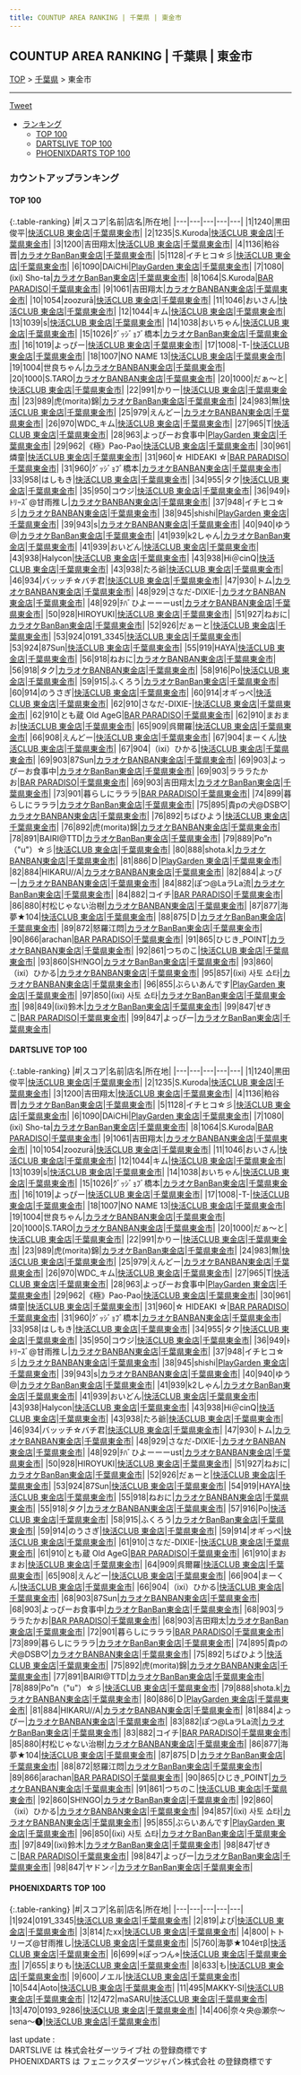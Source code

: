 ```yaml
---
title: COUNTUP AREA RANKING | 千葉県 | 東金市
---
```

## COUNTUP AREA RANKING | 千葉県 | 東金市

[TOP](/darts/rank/) > [千葉県](/darts/rank/千葉県/) > 東金市

___

<a href="https://twitter.com/share?ref_src=twsrc%5Etfw" data-text="COUNTUP AREA RANKING | 千葉県東金市" class="twitter-share-button" data-hashtags="DARTSLIVE,PHOENIXDARTS,darts,ダーツ" data-show-count="false">Tweet</a>

* [ランキング](#カウントアップランキング)
    * [TOP 100](#top-100)
    * [DARTSLIVE TOP 100](#dartslive-top-100)
    * [PHOENIXDARTS TOP 100](#phoenixdarts-top-100)

### カウントアップランキング

#### TOP 100



{:.table-ranking}
|#|スコア|名前|店名|所在地|
|---|---|---|---|---|
|1|1240|<span class="rank-name-dl">黒田 俊平</span>|<a href="https://search.dartslive.com/jp/shop/4d7c49cbfbcb41c65f9f3321c1147265">快活CLUB 東金店</a>|<a href="/darts/rank/千葉県/東金市">千葉県東金市</a>|
|2|1235|<span class="rank-name-dl">S.Kuroda</span>|<a href="https://search.dartslive.com/jp/shop/4d7c49cbfbcb41c65f9f3321c1147265">快活CLUB 東金店</a>|<a href="/darts/rank/千葉県/東金市">千葉県東金市</a>|
|3|1200|<span class="rank-name-dl">吉田翔太</span>|<a href="https://search.dartslive.com/jp/shop/4d7c49cbfbcb41c65f9f3321c1147265">快活CLUB 東金店</a>|<a href="/darts/rank/千葉県/東金市">千葉県東金市</a>|
|4|1136|<span class="rank-name-dl">粕谷　晋</span>|<a href="https://search.dartslive.com/jp/shop/6c688163fdbaffdf0d9b047a20a7ba1e">カラオケBanBan東金店</a>|<a href="/darts/rank/千葉県/東金市">千葉県東金市</a>|
|5|1128|<span class="rank-name-dl">イチヒコ☆彡</span>|<a href="https://search.dartslive.com/jp/shop/4d7c49cbfbcb41c65f9f3321c1147265">快活CLUB 東金店</a>|<a href="/darts/rank/千葉県/東金市">千葉県東金市</a>|
|6|1090|<span class="rank-name-dl">DAiCHi</span>|<a href="https://search.dartslive.com/jp/shop/aa5e762b135dab59790ab824ce8730e5">PlayGarden 東金店</a>|<a href="/darts/rank/千葉県/東金市">千葉県東金市</a>|
|7|1080|<span class="rank-name-dl">(ixi) Sho-ta</span>|<a href="https://search.dartslive.com/jp/shop/6c688163fdbaffdf0d9b047a20a7ba1e">カラオケBanBan東金店</a>|<a href="/darts/rank/千葉県/東金市">千葉県東金市</a>|
|8|1064|<span class="rank-name-dl">S.Kuroda</span>|<a href="https://search.dartslive.com/jp/shop/f03f84e544e5cab50d9b047a20a7ba1e">BAR PARADISO</a>|<a href="/darts/rank/千葉県/東金市">千葉県東金市</a>|
|9|1061|<span class="rank-name-dl">吉田翔太</span>|<a href="https://search.dartslive.com/jp/shop/6c688163fdbaffdf0d9b047a20a7ba1e">カラオケBANBAN東金店</a>|<a href="/darts/rank/千葉県/東金市">千葉県東金市</a>|
|10|1054|<span class="rank-name-dl">zoozurā</span>|<a href="https://search.dartslive.com/jp/shop/4d7c49cbfbcb41c65f9f3321c1147265">快活CLUB 東金店</a>|<a href="/darts/rank/千葉県/東金市">千葉県東金市</a>|
|11|1046|<span class="rank-name-dl">おいさん</span>|<a href="https://search.dartslive.com/jp/shop/4d7c49cbfbcb41c65f9f3321c1147265">快活CLUB 東金店</a>|<a href="/darts/rank/千葉県/東金市">千葉県東金市</a>|
|12|1044|<span class="rank-name-dl">キム</span>|<a href="https://search.dartslive.com/jp/shop/4d7c49cbfbcb41c65f9f3321c1147265">快活CLUB 東金店</a>|<a href="/darts/rank/千葉県/東金市">千葉県東金市</a>|
|13|1039|<span class="rank-name-dl">s</span>|<a href="https://search.dartslive.com/jp/shop/4d7c49cbfbcb41c65f9f3321c1147265">快活CLUB 東金店</a>|<a href="/darts/rank/千葉県/東金市">千葉県東金市</a>|
|14|1038|<span class="rank-name-dl">おいちゃん</span>|<a href="https://search.dartslive.com/jp/shop/4d7c49cbfbcb41c65f9f3321c1147265">快活CLUB 東金店</a>|<a href="/darts/rank/千葉県/東金市">千葉県東金市</a>|
|15|1026|<span class="rank-name-dl">ｸﾞｯｼﾞｮﾌﾞ橋本</span>|<a href="https://search.dartslive.com/jp/shop/6c688163fdbaffdf0d9b047a20a7ba1e">カラオケBanBan東金店</a>|<a href="/darts/rank/千葉県/東金市">千葉県東金市</a>|
|16|1019|<span class="rank-name-dl">よっぴー</span>|<a href="https://search.dartslive.com/jp/shop/4d7c49cbfbcb41c65f9f3321c1147265">快活CLUB 東金店</a>|<a href="/darts/rank/千葉県/東金市">千葉県東金市</a>|
|17|1008|<span class="rank-name-dl">-T-</span>|<a href="https://search.dartslive.com/jp/shop/4d7c49cbfbcb41c65f9f3321c1147265">快活CLUB 東金店</a>|<a href="/darts/rank/千葉県/東金市">千葉県東金市</a>|
|18|1007|<span class="rank-name-dl">NO NAME 13</span>|<a href="https://search.dartslive.com/jp/shop/4d7c49cbfbcb41c65f9f3321c1147265">快活CLUB 東金店</a>|<a href="/darts/rank/千葉県/東金市">千葉県東金市</a>|
|19|1004|<span class="rank-name-dl">世良ちゃん</span>|<a href="https://search.dartslive.com/jp/shop/6c688163fdbaffdf0d9b047a20a7ba1e">カラオケBANBAN東金店</a>|<a href="/darts/rank/千葉県/東金市">千葉県東金市</a>|
|20|1000|<span class="rank-name-dl">S.TARO</span>|<a href="https://search.dartslive.com/jp/shop/6c688163fdbaffdf0d9b047a20a7ba1e">カラオケBANBAN東金店</a>|<a href="/darts/rank/千葉県/東金市">千葉県東金市</a>|
|20|1000|<span class="rank-name-dl">だぁ〜と</span>|<a href="https://search.dartslive.com/jp/shop/4d7c49cbfbcb41c65f9f3321c1147265">快活CLUB 東金店</a>|<a href="/darts/rank/千葉県/東金市">千葉県東金市</a>|
|22|991|<span class="rank-name-dl">かりー</span>|<a href="https://search.dartslive.com/jp/shop/4d7c49cbfbcb41c65f9f3321c1147265">快活CLUB 東金店</a>|<a href="/darts/rank/千葉県/東金市">千葉県東金市</a>|
|23|989|<span class="rank-name-dl">虎(morita)錦</span>|<a href="https://search.dartslive.com/jp/shop/6c688163fdbaffdf0d9b047a20a7ba1e">カラオケBanBan東金店</a>|<a href="/darts/rank/千葉県/東金市">千葉県東金市</a>|
|24|983|<span class="rank-name-dl">無</span>|<a href="https://search.dartslive.com/jp/shop/4d7c49cbfbcb41c65f9f3321c1147265">快活CLUB 東金店</a>|<a href="/darts/rank/千葉県/東金市">千葉県東金市</a>|
|25|979|<span class="rank-name-dl">えんどー</span>|<a href="https://search.dartslive.com/jp/shop/6c688163fdbaffdf0d9b047a20a7ba1e">カラオケBANBAN東金店</a>|<a href="/darts/rank/千葉県/東金市">千葉県東金市</a>|
|26|970|<span class="rank-name-dl">WDC_キム</span>|<a href="https://search.dartslive.com/jp/shop/4d7c49cbfbcb41c65f9f3321c1147265">快活CLUB 東金店</a>|<a href="/darts/rank/千葉県/東金市">千葉県東金市</a>|
|27|965|<span class="rank-name-dl">T</span>|<a href="https://search.dartslive.com/jp/shop/4d7c49cbfbcb41c65f9f3321c1147265">快活CLUB 東金店</a>|<a href="/darts/rank/千葉県/東金市">千葉県東金市</a>|
|28|963|<span class="rank-name-dl">よっぴーお食事中</span>|<a href="https://search.dartslive.com/jp/shop/aa5e762b135dab59790ab824ce8730e5">PlayGarden 東金店</a>|<a href="/darts/rank/千葉県/東金市">千葉県東金市</a>|
|29|962|<span class="rank-name-dl">《極》Pao-Pao</span>|<a href="https://search.dartslive.com/jp/shop/4d7c49cbfbcb41c65f9f3321c1147265">快活CLUB 東金店</a>|<a href="/darts/rank/千葉県/東金市">千葉県東金市</a>|
|30|961|<span class="rank-name-dl">燐童</span>|<a href="https://search.dartslive.com/jp/shop/4d7c49cbfbcb41c65f9f3321c1147265">快活CLUB 東金店</a>|<a href="/darts/rank/千葉県/東金市">千葉県東金市</a>|
|31|960|<span class="rank-name-dl">☆ HIDEAKI ☆</span>|<a href="https://search.dartslive.com/jp/shop/f03f84e544e5cab50d9b047a20a7ba1e">BAR PARADISO</a>|<a href="/darts/rank/千葉県/東金市">千葉県東金市</a>|
|31|960|<span class="rank-name-dl">ｸﾞｯｼﾞｮﾌﾞ橋本</span>|<a href="https://search.dartslive.com/jp/shop/6c688163fdbaffdf0d9b047a20a7ba1e">カラオケBANBAN東金店</a>|<a href="/darts/rank/千葉県/東金市">千葉県東金市</a>|
|33|958|<span class="rank-name-dl">はしもき</span>|<a href="https://search.dartslive.com/jp/shop/4d7c49cbfbcb41c65f9f3321c1147265">快活CLUB 東金店</a>|<a href="/darts/rank/千葉県/東金市">千葉県東金市</a>|
|34|955|<span class="rank-name-dl">タク</span>|<a href="https://search.dartslive.com/jp/shop/4d7c49cbfbcb41c65f9f3321c1147265">快活CLUB 東金店</a>|<a href="/darts/rank/千葉県/東金市">千葉県東金市</a>|
|35|950|<span class="rank-name-dl">コウジ</span>|<a href="https://search.dartslive.com/jp/shop/4d7c49cbfbcb41c65f9f3321c1147265">快活CLUB 東金店</a>|<a href="/darts/rank/千葉県/東金市">千葉県東金市</a>|
|36|949|<span class="rank-name-dl">ﾄﾄﾘｰｽﾞ@甘雨推し</span>|<a href="https://search.dartslive.com/jp/shop/6c688163fdbaffdf0d9b047a20a7ba1e">カラオケBANBAN東金店</a>|<a href="/darts/rank/千葉県/東金市">千葉県東金市</a>|
|37|948|<span class="rank-name-dl">イチヒコ☆彡</span>|<a href="https://search.dartslive.com/jp/shop/6c688163fdbaffdf0d9b047a20a7ba1e">カラオケBANBAN東金店</a>|<a href="/darts/rank/千葉県/東金市">千葉県東金市</a>|
|38|945|<span class="rank-name-dl">shishi</span>|<a href="https://search.dartslive.com/jp/shop/aa5e762b135dab59790ab824ce8730e5">PlayGarden 東金店</a>|<a href="/darts/rank/千葉県/東金市">千葉県東金市</a>|
|39|943|<span class="rank-name-dl">s</span>|<a href="https://search.dartslive.com/jp/shop/6c688163fdbaffdf0d9b047a20a7ba1e">カラオケBANBAN東金店</a>|<a href="/darts/rank/千葉県/東金市">千葉県東金市</a>|
|40|940|<span class="rank-name-dl">ゆう@</span>|<a href="https://search.dartslive.com/jp/shop/6c688163fdbaffdf0d9b047a20a7ba1e">カラオケBanBan東金店</a>|<a href="/darts/rank/千葉県/東金市">千葉県東金市</a>|
|41|939|<span class="rank-name-dl">k2しゃん</span>|<a href="https://search.dartslive.com/jp/shop/6c688163fdbaffdf0d9b047a20a7ba1e">カラオケBanBan東金店</a>|<a href="/darts/rank/千葉県/東金市">千葉県東金市</a>|
|41|939|<span class="rank-name-dl">おいどん</span>|<a href="https://search.dartslive.com/jp/shop/4d7c49cbfbcb41c65f9f3321c1147265">快活CLUB 東金店</a>|<a href="/darts/rank/千葉県/東金市">千葉県東金市</a>|
|43|938|<span class="rank-name-dl">Halycon</span>|<a href="https://search.dartslive.com/jp/shop/4d7c49cbfbcb41c65f9f3321c1147265">快活CLUB 東金店</a>|<a href="/darts/rank/千葉県/東金市">千葉県東金市</a>|
|43|938|<span class="rank-name-dl">Hi＠cinQ</span>|<a href="https://search.dartslive.com/jp/shop/4d7c49cbfbcb41c65f9f3321c1147265">快活CLUB 東金店</a>|<a href="/darts/rank/千葉県/東金市">千葉県東金市</a>|
|43|938|<span class="rank-name-dl">たろ爺</span>|<a href="https://search.dartslive.com/jp/shop/4d7c49cbfbcb41c65f9f3321c1147265">快活CLUB 東金店</a>|<a href="/darts/rank/千葉県/東金市">千葉県東金市</a>|
|46|934|<span class="rank-name-dl">バッッチ☆バチ君</span>|<a href="https://search.dartslive.com/jp/shop/4d7c49cbfbcb41c65f9f3321c1147265">快活CLUB 東金店</a>|<a href="/darts/rank/千葉県/東金市">千葉県東金市</a>|
|47|930|<span class="rank-name-dl">トム</span>|<a href="https://search.dartslive.com/jp/shop/6c688163fdbaffdf0d9b047a20a7ba1e">カラオケBANBAN東金店</a>|<a href="/darts/rank/千葉県/東金市">千葉県東金市</a>|
|48|929|<span class="rank-name-dl">さなだ-DIXIE-</span>|<a href="https://search.dartslive.com/jp/shop/6c688163fdbaffdf0d9b047a20a7ba1e">カラオケBANBAN東金店</a>|<a href="/darts/rank/千葉県/東金市">千葉県東金市</a>|
|48|929|<span class="rank-name-dl">ﾁﾊﾞひよーーーust</span>|<a href="https://search.dartslive.com/jp/shop/6c688163fdbaffdf0d9b047a20a7ba1e">カラオケBANBAN東金店</a>|<a href="/darts/rank/千葉県/東金市">千葉県東金市</a>|
|50|928|<span class="rank-name-dl">HIROYUKI</span>|<a href="https://search.dartslive.com/jp/shop/4d7c49cbfbcb41c65f9f3321c1147265">快活CLUB 東金店</a>|<a href="/darts/rank/千葉県/東金市">千葉県東金市</a>|
|51|927|<span class="rank-name-dl">ねおに</span>|<a href="https://search.dartslive.com/jp/shop/6c688163fdbaffdf0d9b047a20a7ba1e">カラオケBanBan東金店</a>|<a href="/darts/rank/千葉県/東金市">千葉県東金市</a>|
|52|926|<span class="rank-name-dl">だぁーと</span>|<a href="https://search.dartslive.com/jp/shop/4d7c49cbfbcb41c65f9f3321c1147265">快活CLUB 東金店</a>|<a href="/darts/rank/千葉県/東金市">千葉県東金市</a>|
|53|924|<span class="rank-name-pd">0191_3345</span>|<a href="https://vs.phoenixdarts.com/jp/shop/shopDetailInfo/s_9923?s_seq=9923">快活CLUB 東金店</a>|<a href="/darts/rank/千葉県/東金市">千葉県東金市</a>|
|53|924|<span class="rank-name-dl">87Sun</span>|<a href="https://search.dartslive.com/jp/shop/4d7c49cbfbcb41c65f9f3321c1147265">快活CLUB 東金店</a>|<a href="/darts/rank/千葉県/東金市">千葉県東金市</a>|
|55|919|<span class="rank-name-dl">HAYA</span>|<a href="https://search.dartslive.com/jp/shop/4d7c49cbfbcb41c65f9f3321c1147265">快活CLUB 東金店</a>|<a href="/darts/rank/千葉県/東金市">千葉県東金市</a>|
|56|918|<span class="rank-name-dl">ねおに</span>|<a href="https://search.dartslive.com/jp/shop/6c688163fdbaffdf0d9b047a20a7ba1e">カラオケBANBAN東金店</a>|<a href="/darts/rank/千葉県/東金市">千葉県東金市</a>|
|56|918|<span class="rank-name-dl">タク</span>|<a href="https://search.dartslive.com/jp/shop/6c688163fdbaffdf0d9b047a20a7ba1e">カラオケBANBAN東金店</a>|<a href="/darts/rank/千葉県/東金市">千葉県東金市</a>|
|58|916|<span class="rank-name-dl">Po</span>|<a href="https://search.dartslive.com/jp/shop/4d7c49cbfbcb41c65f9f3321c1147265">快活CLUB 東金店</a>|<a href="/darts/rank/千葉県/東金市">千葉県東金市</a>|
|59|915|<span class="rank-name-dl">ふくろう</span>|<a href="https://search.dartslive.com/jp/shop/6c688163fdbaffdf0d9b047a20a7ba1e">カラオケBanBan東金店</a>|<a href="/darts/rank/千葉県/東金市">千葉県東金市</a>|
|60|914|<span class="rank-name-dl">のうさぎ</span>|<a href="https://search.dartslive.com/jp/shop/4d7c49cbfbcb41c65f9f3321c1147265">快活CLUB 東金店</a>|<a href="/darts/rank/千葉県/東金市">千葉県東金市</a>|
|60|914|<span class="rank-name-dl">オギっぺ</span>|<a href="https://search.dartslive.com/jp/shop/4d7c49cbfbcb41c65f9f3321c1147265">快活CLUB 東金店</a>|<a href="/darts/rank/千葉県/東金市">千葉県東金市</a>|
|62|910|<span class="rank-name-dl">さなだ-DIXIE-</span>|<a href="https://search.dartslive.com/jp/shop/4d7c49cbfbcb41c65f9f3321c1147265">快活CLUB 東金店</a>|<a href="/darts/rank/千葉県/東金市">千葉県東金市</a>|
|62|910|<span class="rank-name-dl">とも蔵 Old AgeG</span>|<a href="https://search.dartslive.com/jp/shop/f03f84e544e5cab50d9b047a20a7ba1e">BAR PARADISO</a>|<a href="/darts/rank/千葉県/東金市">千葉県東金市</a>|
|62|910|<span class="rank-name-dl">まおまお</span>|<a href="https://search.dartslive.com/jp/shop/4d7c49cbfbcb41c65f9f3321c1147265">快活CLUB 東金店</a>|<a href="/darts/rank/千葉県/東金市">千葉県東金市</a>|
|65|909|<span class="rank-name-dl">呉爾羅</span>|<a href="https://search.dartslive.com/jp/shop/4d7c49cbfbcb41c65f9f3321c1147265">快活CLUB 東金店</a>|<a href="/darts/rank/千葉県/東金市">千葉県東金市</a>|
|66|908|<span class="rank-name-dl">えんどー</span>|<a href="https://search.dartslive.com/jp/shop/4d7c49cbfbcb41c65f9f3321c1147265">快活CLUB 東金店</a>|<a href="/darts/rank/千葉県/東金市">千葉県東金市</a>|
|67|904|<span class="rank-name-dl">まーくん</span>|<a href="https://search.dartslive.com/jp/shop/4d7c49cbfbcb41c65f9f3321c1147265">快活CLUB 東金店</a>|<a href="/darts/rank/千葉県/東金市">千葉県東金市</a>|
|67|904|<span class="rank-name-dl">（ixi）ひかる</span>|<a href="https://search.dartslive.com/jp/shop/4d7c49cbfbcb41c65f9f3321c1147265">快活CLUB 東金店</a>|<a href="/darts/rank/千葉県/東金市">千葉県東金市</a>|
|69|903|<span class="rank-name-dl">87Sun</span>|<a href="https://search.dartslive.com/jp/shop/6c688163fdbaffdf0d9b047a20a7ba1e">カラオケBANBAN東金店</a>|<a href="/darts/rank/千葉県/東金市">千葉県東金市</a>|
|69|903|<span class="rank-name-dl">よっぴーお食事中</span>|<a href="https://search.dartslive.com/jp/shop/6c688163fdbaffdf0d9b047a20a7ba1e">カラオケBanBan東金店</a>|<a href="/darts/rank/千葉県/東金市">千葉県東金市</a>|
|69|903|<span class="rank-name-dl">ラララたかお</span>|<a href="https://search.dartslive.com/jp/shop/f03f84e544e5cab50d9b047a20a7ba1e">BAR PARADISO</a>|<a href="/darts/rank/千葉県/東金市">千葉県東金市</a>|
|69|903|<span class="rank-name-dl">吉田翔太</span>|<a href="https://search.dartslive.com/jp/shop/6c688163fdbaffdf0d9b047a20a7ba1e">カラオケBanBan東金店</a>|<a href="/darts/rank/千葉県/東金市">千葉県東金市</a>|
|73|901|<span class="rank-name-dl">暮らしにラララ</span>|<a href="https://search.dartslive.com/jp/shop/f03f84e544e5cab50d9b047a20a7ba1e">BAR PARADISO</a>|<a href="/darts/rank/千葉県/東金市">千葉県東金市</a>|
|74|899|<span class="rank-name-dl">暮らしにラララ</span>|<a href="https://search.dartslive.com/jp/shop/6c688163fdbaffdf0d9b047a20a7ba1e">カラオケBanBan東金店</a>|<a href="/darts/rank/千葉県/東金市">千葉県東金市</a>|
|75|895|<span class="rank-name-dl">貴pの犬@DSB♡</span>|<a href="https://search.dartslive.com/jp/shop/6c688163fdbaffdf0d9b047a20a7ba1e">カラオケBANBAN東金店</a>|<a href="/darts/rank/千葉県/東金市">千葉県東金市</a>|
|76|892|<span class="rank-name-dl">ちばひよう</span>|<a href="https://search.dartslive.com/jp/shop/4d7c49cbfbcb41c65f9f3321c1147265">快活CLUB 東金店</a>|<a href="/darts/rank/千葉県/東金市">千葉県東金市</a>|
|76|892|<span class="rank-name-dl">虎(morita)錦</span>|<a href="https://search.dartslive.com/jp/shop/6c688163fdbaffdf0d9b047a20a7ba1e">カラオケBANBAN東金店</a>|<a href="/darts/rank/千葉県/東金市">千葉県東金市</a>|
|78|891|<span class="rank-name-dl">BAIRI@TTD</span>|<a href="https://search.dartslive.com/jp/shop/6c688163fdbaffdf0d9b047a20a7ba1e">カラオケBanBan東金店</a>|<a href="/darts/rank/千葉県/東金市">千葉県東金市</a>|
|79|889|<span class="rank-name-dl">Po”n（&quot;u&quot;）☆彡</span>|<a href="https://search.dartslive.com/jp/shop/4d7c49cbfbcb41c65f9f3321c1147265">快活CLUB 東金店</a>|<a href="/darts/rank/千葉県/東金市">千葉県東金市</a>|
|80|888|<span class="rank-name-dl">shota.k</span>|<a href="https://search.dartslive.com/jp/shop/6c688163fdbaffdf0d9b047a20a7ba1e">カラオケBANBAN東金店</a>|<a href="/darts/rank/千葉県/東金市">千葉県東金市</a>|
|81|886|<span class="rank-name-dl">Ｄ</span>|<a href="https://search.dartslive.com/jp/shop/aa5e762b135dab59790ab824ce8730e5">PlayGarden 東金店</a>|<a href="/darts/rank/千葉県/東金市">千葉県東金市</a>|
|82|884|<span class="rank-name-dl">HIKARU//A</span>|<a href="https://search.dartslive.com/jp/shop/6c688163fdbaffdf0d9b047a20a7ba1e">カラオケBANBAN東金店</a>|<a href="/darts/rank/千葉県/東金市">千葉県東金市</a>|
|82|884|<span class="rank-name-dl">よっぴー</span>|<a href="https://search.dartslive.com/jp/shop/6c688163fdbaffdf0d9b047a20a7ba1e">カラオケBANBAN東金店</a>|<a href="/darts/rank/千葉県/東金市">千葉県東金市</a>|
|84|882|<span class="rank-name-dl">ぽつ@LaラLa流</span>|<a href="https://search.dartslive.com/jp/shop/6c688163fdbaffdf0d9b047a20a7ba1e">カラオケBanBan東金店</a>|<a href="/darts/rank/千葉県/東金市">千葉県東金市</a>|
|84|882|<span class="rank-name-dl">コイチ</span>|<a href="https://search.dartslive.com/jp/shop/f03f84e544e5cab50d9b047a20a7ba1e">BAR PARADISO</a>|<a href="/darts/rank/千葉県/東金市">千葉県東金市</a>|
|86|880|<span class="rank-name-dl">村松じゃない治樹</span>|<a href="https://search.dartslive.com/jp/shop/6c688163fdbaffdf0d9b047a20a7ba1e">カラオケBANBAN東金店</a>|<a href="/darts/rank/千葉県/東金市">千葉県東金市</a>|
|87|877|<span class="rank-name-dl">海夢★104</span>|<a href="https://search.dartslive.com/jp/shop/4d7c49cbfbcb41c65f9f3321c1147265">快活CLUB 東金店</a>|<a href="/darts/rank/千葉県/東金市">千葉県東金市</a>|
|88|875|<span class="rank-name-dl">Ｄ</span>|<a href="https://search.dartslive.com/jp/shop/6c688163fdbaffdf0d9b047a20a7ba1e">カラオケBanBan東金店</a>|<a href="/darts/rank/千葉県/東金市">千葉県東金市</a>|
|89|872|<span class="rank-name-dl">怒羅江悶</span>|<a href="https://search.dartslive.com/jp/shop/6c688163fdbaffdf0d9b047a20a7ba1e">カラオケBanBan東金店</a>|<a href="/darts/rank/千葉県/東金市">千葉県東金市</a>|
|90|866|<span class="rank-name-dl">arachan</span>|<a href="https://search.dartslive.com/jp/shop/f03f84e544e5cab50d9b047a20a7ba1e">BAR PARADISO</a>|<a href="/darts/rank/千葉県/東金市">千葉県東金市</a>|
|91|865|<span class="rank-name-dl">ひじき_POINT</span>|<a href="https://search.dartslive.com/jp/shop/6c688163fdbaffdf0d9b047a20a7ba1e">カラオケBANBAN東金店</a>|<a href="/darts/rank/千葉県/東金市">千葉県東金市</a>|
|92|861|<span class="rank-name-dl">つちのこ</span>|<a href="https://search.dartslive.com/jp/shop/4d7c49cbfbcb41c65f9f3321c1147265">快活CLUB 東金店</a>|<a href="/darts/rank/千葉県/東金市">千葉県東金市</a>|
|93|860|<span class="rank-name-dl">SH!NGO</span>|<a href="https://search.dartslive.com/jp/shop/6c688163fdbaffdf0d9b047a20a7ba1e">カラオケBanBan東金店</a>|<a href="/darts/rank/千葉県/東金市">千葉県東金市</a>|
|93|860|<span class="rank-name-dl">（ixi）ひかる</span>|<a href="https://search.dartslive.com/jp/shop/6c688163fdbaffdf0d9b047a20a7ba1e">カラオケBANBAN東金店</a>|<a href="/darts/rank/千葉県/東金市">千葉県東金市</a>|
|95|857|<span class="rank-name-dl">(ixi) 사토 쇼타</span>|<a href="https://search.dartslive.com/jp/shop/6c688163fdbaffdf0d9b047a20a7ba1e">カラオケBANBAN東金店</a>|<a href="/darts/rank/千葉県/東金市">千葉県東金市</a>|
|96|855|<span class="rank-name-dl">ぶらいあんです</span>|<a href="https://search.dartslive.com/jp/shop/aa5e762b135dab59790ab824ce8730e5">PlayGarden 東金店</a>|<a href="/darts/rank/千葉県/東金市">千葉県東金市</a>|
|97|850|<span class="rank-name-dl">(ixi) 사토 쇼타</span>|<a href="https://search.dartslive.com/jp/shop/6c688163fdbaffdf0d9b047a20a7ba1e">カラオケBanBan東金店</a>|<a href="/darts/rank/千葉県/東金市">千葉県東金市</a>|
|98|849|<span class="rank-name-dl">(ixi)鈴木</span>|<a href="https://search.dartslive.com/jp/shop/6c688163fdbaffdf0d9b047a20a7ba1e">カラオケBanBan東金店</a>|<a href="/darts/rank/千葉県/東金市">千葉県東金市</a>|
|99|847|<span class="rank-name-dl">ぜきこ</span>|<a href="https://search.dartslive.com/jp/shop/f03f84e544e5cab50d9b047a20a7ba1e">BAR PARADISO</a>|<a href="/darts/rank/千葉県/東金市">千葉県東金市</a>|
|99|847|<span class="rank-name-dl">よっぴー</span>|<a href="https://search.dartslive.com/jp/shop/6c688163fdbaffdf0d9b047a20a7ba1e">カラオケBanBan東金店</a>|<a href="/darts/rank/千葉県/東金市">千葉県東金市</a>|


#### DARTSLIVE TOP 100



{:.table-ranking}
|#|スコア|名前|店名|所在地|
|---|---|---|---|---|
|1|1240|<span class="rank-name-dl">黒田 俊平</span>|<a href="https://search.dartslive.com/jp/shop/4d7c49cbfbcb41c65f9f3321c1147265">快活CLUB 東金店</a>|<a href="/darts/rank/千葉県/東金市">千葉県東金市</a>|
|2|1235|<span class="rank-name-dl">S.Kuroda</span>|<a href="https://search.dartslive.com/jp/shop/4d7c49cbfbcb41c65f9f3321c1147265">快活CLUB 東金店</a>|<a href="/darts/rank/千葉県/東金市">千葉県東金市</a>|
|3|1200|<span class="rank-name-dl">吉田翔太</span>|<a href="https://search.dartslive.com/jp/shop/4d7c49cbfbcb41c65f9f3321c1147265">快活CLUB 東金店</a>|<a href="/darts/rank/千葉県/東金市">千葉県東金市</a>|
|4|1136|<span class="rank-name-dl">粕谷　晋</span>|<a href="https://search.dartslive.com/jp/shop/6c688163fdbaffdf0d9b047a20a7ba1e">カラオケBanBan東金店</a>|<a href="/darts/rank/千葉県/東金市">千葉県東金市</a>|
|5|1128|<span class="rank-name-dl">イチヒコ☆彡</span>|<a href="https://search.dartslive.com/jp/shop/4d7c49cbfbcb41c65f9f3321c1147265">快活CLUB 東金店</a>|<a href="/darts/rank/千葉県/東金市">千葉県東金市</a>|
|6|1090|<span class="rank-name-dl">DAiCHi</span>|<a href="https://search.dartslive.com/jp/shop/aa5e762b135dab59790ab824ce8730e5">PlayGarden 東金店</a>|<a href="/darts/rank/千葉県/東金市">千葉県東金市</a>|
|7|1080|<span class="rank-name-dl">(ixi) Sho-ta</span>|<a href="https://search.dartslive.com/jp/shop/6c688163fdbaffdf0d9b047a20a7ba1e">カラオケBanBan東金店</a>|<a href="/darts/rank/千葉県/東金市">千葉県東金市</a>|
|8|1064|<span class="rank-name-dl">S.Kuroda</span>|<a href="https://search.dartslive.com/jp/shop/f03f84e544e5cab50d9b047a20a7ba1e">BAR PARADISO</a>|<a href="/darts/rank/千葉県/東金市">千葉県東金市</a>|
|9|1061|<span class="rank-name-dl">吉田翔太</span>|<a href="https://search.dartslive.com/jp/shop/6c688163fdbaffdf0d9b047a20a7ba1e">カラオケBANBAN東金店</a>|<a href="/darts/rank/千葉県/東金市">千葉県東金市</a>|
|10|1054|<span class="rank-name-dl">zoozurā</span>|<a href="https://search.dartslive.com/jp/shop/4d7c49cbfbcb41c65f9f3321c1147265">快活CLUB 東金店</a>|<a href="/darts/rank/千葉県/東金市">千葉県東金市</a>|
|11|1046|<span class="rank-name-dl">おいさん</span>|<a href="https://search.dartslive.com/jp/shop/4d7c49cbfbcb41c65f9f3321c1147265">快活CLUB 東金店</a>|<a href="/darts/rank/千葉県/東金市">千葉県東金市</a>|
|12|1044|<span class="rank-name-dl">キム</span>|<a href="https://search.dartslive.com/jp/shop/4d7c49cbfbcb41c65f9f3321c1147265">快活CLUB 東金店</a>|<a href="/darts/rank/千葉県/東金市">千葉県東金市</a>|
|13|1039|<span class="rank-name-dl">s</span>|<a href="https://search.dartslive.com/jp/shop/4d7c49cbfbcb41c65f9f3321c1147265">快活CLUB 東金店</a>|<a href="/darts/rank/千葉県/東金市">千葉県東金市</a>|
|14|1038|<span class="rank-name-dl">おいちゃん</span>|<a href="https://search.dartslive.com/jp/shop/4d7c49cbfbcb41c65f9f3321c1147265">快活CLUB 東金店</a>|<a href="/darts/rank/千葉県/東金市">千葉県東金市</a>|
|15|1026|<span class="rank-name-dl">ｸﾞｯｼﾞｮﾌﾞ橋本</span>|<a href="https://search.dartslive.com/jp/shop/6c688163fdbaffdf0d9b047a20a7ba1e">カラオケBanBan東金店</a>|<a href="/darts/rank/千葉県/東金市">千葉県東金市</a>|
|16|1019|<span class="rank-name-dl">よっぴー</span>|<a href="https://search.dartslive.com/jp/shop/4d7c49cbfbcb41c65f9f3321c1147265">快活CLUB 東金店</a>|<a href="/darts/rank/千葉県/東金市">千葉県東金市</a>|
|17|1008|<span class="rank-name-dl">-T-</span>|<a href="https://search.dartslive.com/jp/shop/4d7c49cbfbcb41c65f9f3321c1147265">快活CLUB 東金店</a>|<a href="/darts/rank/千葉県/東金市">千葉県東金市</a>|
|18|1007|<span class="rank-name-dl">NO NAME 13</span>|<a href="https://search.dartslive.com/jp/shop/4d7c49cbfbcb41c65f9f3321c1147265">快活CLUB 東金店</a>|<a href="/darts/rank/千葉県/東金市">千葉県東金市</a>|
|19|1004|<span class="rank-name-dl">世良ちゃん</span>|<a href="https://search.dartslive.com/jp/shop/6c688163fdbaffdf0d9b047a20a7ba1e">カラオケBANBAN東金店</a>|<a href="/darts/rank/千葉県/東金市">千葉県東金市</a>|
|20|1000|<span class="rank-name-dl">S.TARO</span>|<a href="https://search.dartslive.com/jp/shop/6c688163fdbaffdf0d9b047a20a7ba1e">カラオケBANBAN東金店</a>|<a href="/darts/rank/千葉県/東金市">千葉県東金市</a>|
|20|1000|<span class="rank-name-dl">だぁ〜と</span>|<a href="https://search.dartslive.com/jp/shop/4d7c49cbfbcb41c65f9f3321c1147265">快活CLUB 東金店</a>|<a href="/darts/rank/千葉県/東金市">千葉県東金市</a>|
|22|991|<span class="rank-name-dl">かりー</span>|<a href="https://search.dartslive.com/jp/shop/4d7c49cbfbcb41c65f9f3321c1147265">快活CLUB 東金店</a>|<a href="/darts/rank/千葉県/東金市">千葉県東金市</a>|
|23|989|<span class="rank-name-dl">虎(morita)錦</span>|<a href="https://search.dartslive.com/jp/shop/6c688163fdbaffdf0d9b047a20a7ba1e">カラオケBanBan東金店</a>|<a href="/darts/rank/千葉県/東金市">千葉県東金市</a>|
|24|983|<span class="rank-name-dl">無</span>|<a href="https://search.dartslive.com/jp/shop/4d7c49cbfbcb41c65f9f3321c1147265">快活CLUB 東金店</a>|<a href="/darts/rank/千葉県/東金市">千葉県東金市</a>|
|25|979|<span class="rank-name-dl">えんどー</span>|<a href="https://search.dartslive.com/jp/shop/6c688163fdbaffdf0d9b047a20a7ba1e">カラオケBANBAN東金店</a>|<a href="/darts/rank/千葉県/東金市">千葉県東金市</a>|
|26|970|<span class="rank-name-dl">WDC_キム</span>|<a href="https://search.dartslive.com/jp/shop/4d7c49cbfbcb41c65f9f3321c1147265">快活CLUB 東金店</a>|<a href="/darts/rank/千葉県/東金市">千葉県東金市</a>|
|27|965|<span class="rank-name-dl">T</span>|<a href="https://search.dartslive.com/jp/shop/4d7c49cbfbcb41c65f9f3321c1147265">快活CLUB 東金店</a>|<a href="/darts/rank/千葉県/東金市">千葉県東金市</a>|
|28|963|<span class="rank-name-dl">よっぴーお食事中</span>|<a href="https://search.dartslive.com/jp/shop/aa5e762b135dab59790ab824ce8730e5">PlayGarden 東金店</a>|<a href="/darts/rank/千葉県/東金市">千葉県東金市</a>|
|29|962|<span class="rank-name-dl">《極》Pao-Pao</span>|<a href="https://search.dartslive.com/jp/shop/4d7c49cbfbcb41c65f9f3321c1147265">快活CLUB 東金店</a>|<a href="/darts/rank/千葉県/東金市">千葉県東金市</a>|
|30|961|<span class="rank-name-dl">燐童</span>|<a href="https://search.dartslive.com/jp/shop/4d7c49cbfbcb41c65f9f3321c1147265">快活CLUB 東金店</a>|<a href="/darts/rank/千葉県/東金市">千葉県東金市</a>|
|31|960|<span class="rank-name-dl">☆ HIDEAKI ☆</span>|<a href="https://search.dartslive.com/jp/shop/f03f84e544e5cab50d9b047a20a7ba1e">BAR PARADISO</a>|<a href="/darts/rank/千葉県/東金市">千葉県東金市</a>|
|31|960|<span class="rank-name-dl">ｸﾞｯｼﾞｮﾌﾞ橋本</span>|<a href="https://search.dartslive.com/jp/shop/6c688163fdbaffdf0d9b047a20a7ba1e">カラオケBANBAN東金店</a>|<a href="/darts/rank/千葉県/東金市">千葉県東金市</a>|
|33|958|<span class="rank-name-dl">はしもき</span>|<a href="https://search.dartslive.com/jp/shop/4d7c49cbfbcb41c65f9f3321c1147265">快活CLUB 東金店</a>|<a href="/darts/rank/千葉県/東金市">千葉県東金市</a>|
|34|955|<span class="rank-name-dl">タク</span>|<a href="https://search.dartslive.com/jp/shop/4d7c49cbfbcb41c65f9f3321c1147265">快活CLUB 東金店</a>|<a href="/darts/rank/千葉県/東金市">千葉県東金市</a>|
|35|950|<span class="rank-name-dl">コウジ</span>|<a href="https://search.dartslive.com/jp/shop/4d7c49cbfbcb41c65f9f3321c1147265">快活CLUB 東金店</a>|<a href="/darts/rank/千葉県/東金市">千葉県東金市</a>|
|36|949|<span class="rank-name-dl">ﾄﾄﾘｰｽﾞ@甘雨推し</span>|<a href="https://search.dartslive.com/jp/shop/6c688163fdbaffdf0d9b047a20a7ba1e">カラオケBANBAN東金店</a>|<a href="/darts/rank/千葉県/東金市">千葉県東金市</a>|
|37|948|<span class="rank-name-dl">イチヒコ☆彡</span>|<a href="https://search.dartslive.com/jp/shop/6c688163fdbaffdf0d9b047a20a7ba1e">カラオケBANBAN東金店</a>|<a href="/darts/rank/千葉県/東金市">千葉県東金市</a>|
|38|945|<span class="rank-name-dl">shishi</span>|<a href="https://search.dartslive.com/jp/shop/aa5e762b135dab59790ab824ce8730e5">PlayGarden 東金店</a>|<a href="/darts/rank/千葉県/東金市">千葉県東金市</a>|
|39|943|<span class="rank-name-dl">s</span>|<a href="https://search.dartslive.com/jp/shop/6c688163fdbaffdf0d9b047a20a7ba1e">カラオケBANBAN東金店</a>|<a href="/darts/rank/千葉県/東金市">千葉県東金市</a>|
|40|940|<span class="rank-name-dl">ゆう@</span>|<a href="https://search.dartslive.com/jp/shop/6c688163fdbaffdf0d9b047a20a7ba1e">カラオケBanBan東金店</a>|<a href="/darts/rank/千葉県/東金市">千葉県東金市</a>|
|41|939|<span class="rank-name-dl">k2しゃん</span>|<a href="https://search.dartslive.com/jp/shop/6c688163fdbaffdf0d9b047a20a7ba1e">カラオケBanBan東金店</a>|<a href="/darts/rank/千葉県/東金市">千葉県東金市</a>|
|41|939|<span class="rank-name-dl">おいどん</span>|<a href="https://search.dartslive.com/jp/shop/4d7c49cbfbcb41c65f9f3321c1147265">快活CLUB 東金店</a>|<a href="/darts/rank/千葉県/東金市">千葉県東金市</a>|
|43|938|<span class="rank-name-dl">Halycon</span>|<a href="https://search.dartslive.com/jp/shop/4d7c49cbfbcb41c65f9f3321c1147265">快活CLUB 東金店</a>|<a href="/darts/rank/千葉県/東金市">千葉県東金市</a>|
|43|938|<span class="rank-name-dl">Hi＠cinQ</span>|<a href="https://search.dartslive.com/jp/shop/4d7c49cbfbcb41c65f9f3321c1147265">快活CLUB 東金店</a>|<a href="/darts/rank/千葉県/東金市">千葉県東金市</a>|
|43|938|<span class="rank-name-dl">たろ爺</span>|<a href="https://search.dartslive.com/jp/shop/4d7c49cbfbcb41c65f9f3321c1147265">快活CLUB 東金店</a>|<a href="/darts/rank/千葉県/東金市">千葉県東金市</a>|
|46|934|<span class="rank-name-dl">バッッチ☆バチ君</span>|<a href="https://search.dartslive.com/jp/shop/4d7c49cbfbcb41c65f9f3321c1147265">快活CLUB 東金店</a>|<a href="/darts/rank/千葉県/東金市">千葉県東金市</a>|
|47|930|<span class="rank-name-dl">トム</span>|<a href="https://search.dartslive.com/jp/shop/6c688163fdbaffdf0d9b047a20a7ba1e">カラオケBANBAN東金店</a>|<a href="/darts/rank/千葉県/東金市">千葉県東金市</a>|
|48|929|<span class="rank-name-dl">さなだ-DIXIE-</span>|<a href="https://search.dartslive.com/jp/shop/6c688163fdbaffdf0d9b047a20a7ba1e">カラオケBANBAN東金店</a>|<a href="/darts/rank/千葉県/東金市">千葉県東金市</a>|
|48|929|<span class="rank-name-dl">ﾁﾊﾞひよーーーust</span>|<a href="https://search.dartslive.com/jp/shop/6c688163fdbaffdf0d9b047a20a7ba1e">カラオケBANBAN東金店</a>|<a href="/darts/rank/千葉県/東金市">千葉県東金市</a>|
|50|928|<span class="rank-name-dl">HIROYUKI</span>|<a href="https://search.dartslive.com/jp/shop/4d7c49cbfbcb41c65f9f3321c1147265">快活CLUB 東金店</a>|<a href="/darts/rank/千葉県/東金市">千葉県東金市</a>|
|51|927|<span class="rank-name-dl">ねおに</span>|<a href="https://search.dartslive.com/jp/shop/6c688163fdbaffdf0d9b047a20a7ba1e">カラオケBanBan東金店</a>|<a href="/darts/rank/千葉県/東金市">千葉県東金市</a>|
|52|926|<span class="rank-name-dl">だぁーと</span>|<a href="https://search.dartslive.com/jp/shop/4d7c49cbfbcb41c65f9f3321c1147265">快活CLUB 東金店</a>|<a href="/darts/rank/千葉県/東金市">千葉県東金市</a>|
|53|924|<span class="rank-name-dl">87Sun</span>|<a href="https://search.dartslive.com/jp/shop/4d7c49cbfbcb41c65f9f3321c1147265">快活CLUB 東金店</a>|<a href="/darts/rank/千葉県/東金市">千葉県東金市</a>|
|54|919|<span class="rank-name-dl">HAYA</span>|<a href="https://search.dartslive.com/jp/shop/4d7c49cbfbcb41c65f9f3321c1147265">快活CLUB 東金店</a>|<a href="/darts/rank/千葉県/東金市">千葉県東金市</a>|
|55|918|<span class="rank-name-dl">ねおに</span>|<a href="https://search.dartslive.com/jp/shop/6c688163fdbaffdf0d9b047a20a7ba1e">カラオケBANBAN東金店</a>|<a href="/darts/rank/千葉県/東金市">千葉県東金市</a>|
|55|918|<span class="rank-name-dl">タク</span>|<a href="https://search.dartslive.com/jp/shop/6c688163fdbaffdf0d9b047a20a7ba1e">カラオケBANBAN東金店</a>|<a href="/darts/rank/千葉県/東金市">千葉県東金市</a>|
|57|916|<span class="rank-name-dl">Po</span>|<a href="https://search.dartslive.com/jp/shop/4d7c49cbfbcb41c65f9f3321c1147265">快活CLUB 東金店</a>|<a href="/darts/rank/千葉県/東金市">千葉県東金市</a>|
|58|915|<span class="rank-name-dl">ふくろう</span>|<a href="https://search.dartslive.com/jp/shop/6c688163fdbaffdf0d9b047a20a7ba1e">カラオケBanBan東金店</a>|<a href="/darts/rank/千葉県/東金市">千葉県東金市</a>|
|59|914|<span class="rank-name-dl">のうさぎ</span>|<a href="https://search.dartslive.com/jp/shop/4d7c49cbfbcb41c65f9f3321c1147265">快活CLUB 東金店</a>|<a href="/darts/rank/千葉県/東金市">千葉県東金市</a>|
|59|914|<span class="rank-name-dl">オギっぺ</span>|<a href="https://search.dartslive.com/jp/shop/4d7c49cbfbcb41c65f9f3321c1147265">快活CLUB 東金店</a>|<a href="/darts/rank/千葉県/東金市">千葉県東金市</a>|
|61|910|<span class="rank-name-dl">さなだ-DIXIE-</span>|<a href="https://search.dartslive.com/jp/shop/4d7c49cbfbcb41c65f9f3321c1147265">快活CLUB 東金店</a>|<a href="/darts/rank/千葉県/東金市">千葉県東金市</a>|
|61|910|<span class="rank-name-dl">とも蔵 Old AgeG</span>|<a href="https://search.dartslive.com/jp/shop/f03f84e544e5cab50d9b047a20a7ba1e">BAR PARADISO</a>|<a href="/darts/rank/千葉県/東金市">千葉県東金市</a>|
|61|910|<span class="rank-name-dl">まおまお</span>|<a href="https://search.dartslive.com/jp/shop/4d7c49cbfbcb41c65f9f3321c1147265">快活CLUB 東金店</a>|<a href="/darts/rank/千葉県/東金市">千葉県東金市</a>|
|64|909|<span class="rank-name-dl">呉爾羅</span>|<a href="https://search.dartslive.com/jp/shop/4d7c49cbfbcb41c65f9f3321c1147265">快活CLUB 東金店</a>|<a href="/darts/rank/千葉県/東金市">千葉県東金市</a>|
|65|908|<span class="rank-name-dl">えんどー</span>|<a href="https://search.dartslive.com/jp/shop/4d7c49cbfbcb41c65f9f3321c1147265">快活CLUB 東金店</a>|<a href="/darts/rank/千葉県/東金市">千葉県東金市</a>|
|66|904|<span class="rank-name-dl">まーくん</span>|<a href="https://search.dartslive.com/jp/shop/4d7c49cbfbcb41c65f9f3321c1147265">快活CLUB 東金店</a>|<a href="/darts/rank/千葉県/東金市">千葉県東金市</a>|
|66|904|<span class="rank-name-dl">（ixi）ひかる</span>|<a href="https://search.dartslive.com/jp/shop/4d7c49cbfbcb41c65f9f3321c1147265">快活CLUB 東金店</a>|<a href="/darts/rank/千葉県/東金市">千葉県東金市</a>|
|68|903|<span class="rank-name-dl">87Sun</span>|<a href="https://search.dartslive.com/jp/shop/6c688163fdbaffdf0d9b047a20a7ba1e">カラオケBANBAN東金店</a>|<a href="/darts/rank/千葉県/東金市">千葉県東金市</a>|
|68|903|<span class="rank-name-dl">よっぴーお食事中</span>|<a href="https://search.dartslive.com/jp/shop/6c688163fdbaffdf0d9b047a20a7ba1e">カラオケBanBan東金店</a>|<a href="/darts/rank/千葉県/東金市">千葉県東金市</a>|
|68|903|<span class="rank-name-dl">ラララたかお</span>|<a href="https://search.dartslive.com/jp/shop/f03f84e544e5cab50d9b047a20a7ba1e">BAR PARADISO</a>|<a href="/darts/rank/千葉県/東金市">千葉県東金市</a>|
|68|903|<span class="rank-name-dl">吉田翔太</span>|<a href="https://search.dartslive.com/jp/shop/6c688163fdbaffdf0d9b047a20a7ba1e">カラオケBanBan東金店</a>|<a href="/darts/rank/千葉県/東金市">千葉県東金市</a>|
|72|901|<span class="rank-name-dl">暮らしにラララ</span>|<a href="https://search.dartslive.com/jp/shop/f03f84e544e5cab50d9b047a20a7ba1e">BAR PARADISO</a>|<a href="/darts/rank/千葉県/東金市">千葉県東金市</a>|
|73|899|<span class="rank-name-dl">暮らしにラララ</span>|<a href="https://search.dartslive.com/jp/shop/6c688163fdbaffdf0d9b047a20a7ba1e">カラオケBanBan東金店</a>|<a href="/darts/rank/千葉県/東金市">千葉県東金市</a>|
|74|895|<span class="rank-name-dl">貴pの犬@DSB♡</span>|<a href="https://search.dartslive.com/jp/shop/6c688163fdbaffdf0d9b047a20a7ba1e">カラオケBANBAN東金店</a>|<a href="/darts/rank/千葉県/東金市">千葉県東金市</a>|
|75|892|<span class="rank-name-dl">ちばひよう</span>|<a href="https://search.dartslive.com/jp/shop/4d7c49cbfbcb41c65f9f3321c1147265">快活CLUB 東金店</a>|<a href="/darts/rank/千葉県/東金市">千葉県東金市</a>|
|75|892|<span class="rank-name-dl">虎(morita)錦</span>|<a href="https://search.dartslive.com/jp/shop/6c688163fdbaffdf0d9b047a20a7ba1e">カラオケBANBAN東金店</a>|<a href="/darts/rank/千葉県/東金市">千葉県東金市</a>|
|77|891|<span class="rank-name-dl">BAIRI@TTD</span>|<a href="https://search.dartslive.com/jp/shop/6c688163fdbaffdf0d9b047a20a7ba1e">カラオケBanBan東金店</a>|<a href="/darts/rank/千葉県/東金市">千葉県東金市</a>|
|78|889|<span class="rank-name-dl">Po”n（&quot;u&quot;）☆彡</span>|<a href="https://search.dartslive.com/jp/shop/4d7c49cbfbcb41c65f9f3321c1147265">快活CLUB 東金店</a>|<a href="/darts/rank/千葉県/東金市">千葉県東金市</a>|
|79|888|<span class="rank-name-dl">shota.k</span>|<a href="https://search.dartslive.com/jp/shop/6c688163fdbaffdf0d9b047a20a7ba1e">カラオケBANBAN東金店</a>|<a href="/darts/rank/千葉県/東金市">千葉県東金市</a>|
|80|886|<span class="rank-name-dl">Ｄ</span>|<a href="https://search.dartslive.com/jp/shop/aa5e762b135dab59790ab824ce8730e5">PlayGarden 東金店</a>|<a href="/darts/rank/千葉県/東金市">千葉県東金市</a>|
|81|884|<span class="rank-name-dl">HIKARU//A</span>|<a href="https://search.dartslive.com/jp/shop/6c688163fdbaffdf0d9b047a20a7ba1e">カラオケBANBAN東金店</a>|<a href="/darts/rank/千葉県/東金市">千葉県東金市</a>|
|81|884|<span class="rank-name-dl">よっぴー</span>|<a href="https://search.dartslive.com/jp/shop/6c688163fdbaffdf0d9b047a20a7ba1e">カラオケBANBAN東金店</a>|<a href="/darts/rank/千葉県/東金市">千葉県東金市</a>|
|83|882|<span class="rank-name-dl">ぽつ@LaラLa流</span>|<a href="https://search.dartslive.com/jp/shop/6c688163fdbaffdf0d9b047a20a7ba1e">カラオケBanBan東金店</a>|<a href="/darts/rank/千葉県/東金市">千葉県東金市</a>|
|83|882|<span class="rank-name-dl">コイチ</span>|<a href="https://search.dartslive.com/jp/shop/f03f84e544e5cab50d9b047a20a7ba1e">BAR PARADISO</a>|<a href="/darts/rank/千葉県/東金市">千葉県東金市</a>|
|85|880|<span class="rank-name-dl">村松じゃない治樹</span>|<a href="https://search.dartslive.com/jp/shop/6c688163fdbaffdf0d9b047a20a7ba1e">カラオケBANBAN東金店</a>|<a href="/darts/rank/千葉県/東金市">千葉県東金市</a>|
|86|877|<span class="rank-name-dl">海夢★104</span>|<a href="https://search.dartslive.com/jp/shop/4d7c49cbfbcb41c65f9f3321c1147265">快活CLUB 東金店</a>|<a href="/darts/rank/千葉県/東金市">千葉県東金市</a>|
|87|875|<span class="rank-name-dl">Ｄ</span>|<a href="https://search.dartslive.com/jp/shop/6c688163fdbaffdf0d9b047a20a7ba1e">カラオケBanBan東金店</a>|<a href="/darts/rank/千葉県/東金市">千葉県東金市</a>|
|88|872|<span class="rank-name-dl">怒羅江悶</span>|<a href="https://search.dartslive.com/jp/shop/6c688163fdbaffdf0d9b047a20a7ba1e">カラオケBanBan東金店</a>|<a href="/darts/rank/千葉県/東金市">千葉県東金市</a>|
|89|866|<span class="rank-name-dl">arachan</span>|<a href="https://search.dartslive.com/jp/shop/f03f84e544e5cab50d9b047a20a7ba1e">BAR PARADISO</a>|<a href="/darts/rank/千葉県/東金市">千葉県東金市</a>|
|90|865|<span class="rank-name-dl">ひじき_POINT</span>|<a href="https://search.dartslive.com/jp/shop/6c688163fdbaffdf0d9b047a20a7ba1e">カラオケBANBAN東金店</a>|<a href="/darts/rank/千葉県/東金市">千葉県東金市</a>|
|91|861|<span class="rank-name-dl">つちのこ</span>|<a href="https://search.dartslive.com/jp/shop/4d7c49cbfbcb41c65f9f3321c1147265">快活CLUB 東金店</a>|<a href="/darts/rank/千葉県/東金市">千葉県東金市</a>|
|92|860|<span class="rank-name-dl">SH!NGO</span>|<a href="https://search.dartslive.com/jp/shop/6c688163fdbaffdf0d9b047a20a7ba1e">カラオケBanBan東金店</a>|<a href="/darts/rank/千葉県/東金市">千葉県東金市</a>|
|92|860|<span class="rank-name-dl">（ixi）ひかる</span>|<a href="https://search.dartslive.com/jp/shop/6c688163fdbaffdf0d9b047a20a7ba1e">カラオケBANBAN東金店</a>|<a href="/darts/rank/千葉県/東金市">千葉県東金市</a>|
|94|857|<span class="rank-name-dl">(ixi) 사토 쇼타</span>|<a href="https://search.dartslive.com/jp/shop/6c688163fdbaffdf0d9b047a20a7ba1e">カラオケBANBAN東金店</a>|<a href="/darts/rank/千葉県/東金市">千葉県東金市</a>|
|95|855|<span class="rank-name-dl">ぶらいあんです</span>|<a href="https://search.dartslive.com/jp/shop/aa5e762b135dab59790ab824ce8730e5">PlayGarden 東金店</a>|<a href="/darts/rank/千葉県/東金市">千葉県東金市</a>|
|96|850|<span class="rank-name-dl">(ixi) 사토 쇼타</span>|<a href="https://search.dartslive.com/jp/shop/6c688163fdbaffdf0d9b047a20a7ba1e">カラオケBanBan東金店</a>|<a href="/darts/rank/千葉県/東金市">千葉県東金市</a>|
|97|849|<span class="rank-name-dl">(ixi)鈴木</span>|<a href="https://search.dartslive.com/jp/shop/6c688163fdbaffdf0d9b047a20a7ba1e">カラオケBanBan東金店</a>|<a href="/darts/rank/千葉県/東金市">千葉県東金市</a>|
|98|847|<span class="rank-name-dl">ぜきこ</span>|<a href="https://search.dartslive.com/jp/shop/f03f84e544e5cab50d9b047a20a7ba1e">BAR PARADISO</a>|<a href="/darts/rank/千葉県/東金市">千葉県東金市</a>|
|98|847|<span class="rank-name-dl">よっぴー</span>|<a href="https://search.dartslive.com/jp/shop/6c688163fdbaffdf0d9b047a20a7ba1e">カラオケBanBan東金店</a>|<a href="/darts/rank/千葉県/東金市">千葉県東金市</a>|
|98|847|<span class="rank-name-dl">ヤドン♂</span>|<a href="https://search.dartslive.com/jp/shop/6c688163fdbaffdf0d9b047a20a7ba1e">カラオケBanBan東金店</a>|<a href="/darts/rank/千葉県/東金市">千葉県東金市</a>|


#### PHOENIXDARTS TOP 100



{:.table-ranking}
|#|スコア|名前|店名|所在地|
|---|---|---|---|---|
|1|924|<span class="rank-name-pd">0191_3345</span>|<a href="https://vs.phoenixdarts.com/jp/shop/shopDetailInfo/s_9923?s_seq=9923">快活CLUB 東金店</a>|<a href="/darts/rank/千葉県/東金市">千葉県東金市</a>|
|2|819|<span class="rank-name-pd">よぴ</span>|<a href="https://vs.phoenixdarts.com/jp/shop/shopDetailInfo/s_9923?s_seq=9923">快活CLUB 東金店</a>|<a href="/darts/rank/千葉県/東金市">千葉県東金市</a>|
|3|814|<span class="rank-name-pd">たxx</span>|<a href="https://vs.phoenixdarts.com/jp/shop/shopDetailInfo/s_9923?s_seq=9923">快活CLUB 東金店</a>|<a href="/darts/rank/千葉県/東金市">千葉県東金市</a>|
|4|800|<span class="rank-name-pd">トトリーズ@甘雨推し</span>|<a href="https://vs.phoenixdarts.com/jp/shop/shopDetailInfo/s_9923?s_seq=9923">快活CLUB 東金店</a>|<a href="/darts/rank/千葉県/東金市">千葉県東金市</a>|
|5|760|<span class="rank-name-pd">海夢★104ёτβ</span>|<a href="https://vs.phoenixdarts.com/jp/shop/shopDetailInfo/s_9923?s_seq=9923">快活CLUB 東金店</a>|<a href="/darts/rank/千葉県/東金市">千葉県東金市</a>|
|6|699|<span class="rank-name-pd">⭐︎ぽっつん⭐︎</span>|<a href="https://vs.phoenixdarts.com/jp/shop/shopDetailInfo/s_9923?s_seq=9923">快活CLUB 東金店</a>|<a href="/darts/rank/千葉県/東金市">千葉県東金市</a>|
|7|655|<span class="rank-name-pd">まりも</span>|<a href="https://vs.phoenixdarts.com/jp/shop/shopDetailInfo/s_9923?s_seq=9923">快活CLUB 東金店</a>|<a href="/darts/rank/千葉県/東金市">千葉県東金市</a>|
|8|633|<span class="rank-name-pd">も</span>|<a href="https://vs.phoenixdarts.com/jp/shop/shopDetailInfo/s_9923?s_seq=9923">快活CLUB 東金店</a>|<a href="/darts/rank/千葉県/東金市">千葉県東金市</a>|
|9|600|<span class="rank-name-pd">ノエル</span>|<a href="https://vs.phoenixdarts.com/jp/shop/shopDetailInfo/s_9923?s_seq=9923">快活CLUB 東金店</a>|<a href="/darts/rank/千葉県/東金市">千葉県東金市</a>|
|10|544|<span class="rank-name-pd">Aoto</span>|<a href="https://vs.phoenixdarts.com/jp/shop/shopDetailInfo/s_9923?s_seq=9923">快活CLUB 東金店</a>|<a href="/darts/rank/千葉県/東金市">千葉県東金市</a>|
|11|495|<span class="rank-name-pd">MAKKY-SI</span>|<a href="https://vs.phoenixdarts.com/jp/shop/shopDetailInfo/s_9923?s_seq=9923">快活CLUB 東金店</a>|<a href="/darts/rank/千葉県/東金市">千葉県東金市</a>|
|12|472|<span class="rank-name-pd">maSARU</span>|<a href="https://vs.phoenixdarts.com/jp/shop/shopDetailInfo/s_9923?s_seq=9923">快活CLUB 東金店</a>|<a href="/darts/rank/千葉県/東金市">千葉県東金市</a>|
|13|470|<span class="rank-name-pd">0193_9286</span>|<a href="https://vs.phoenixdarts.com/jp/shop/shopDetailInfo/s_9923?s_seq=9923">快活CLUB 東金店</a>|<a href="/darts/rank/千葉県/東金市">千葉県東金市</a>|
|14|406|<span class="rank-name-pd">奈々央@瀬奈～sena～❶</span>|<a href="https://vs.phoenixdarts.com/jp/shop/shopDetailInfo/s_9923?s_seq=9923">快活CLUB 東金店</a>|<a href="/darts/rank/千葉県/東金市">千葉県東金市</a>|


<div class="footer border-top border-gray-light mt-5 pt-3 text-right text-gray">
    last update : <span style="font-weight: italic" id="foot_last_modified"></span><br />
    DARTSLIVE は 株式会社ダーツライブ社 の登録商標です<br />
    PHOENIXDARTS は フェニックスダーツジャパン株式会社 の登録商標です<br />
</div>

<script src="https://cdnjs.cloudflare.com/ajax/libs/jquery.tablesorter/2.31.3/js/jquery.tablesorter.min.js" integrity="sha512-qzgd5cYSZcosqpzpn7zF2ZId8f/8CHmFKZ8j7mU4OUXTNRd5g+ZHBPsgKEwoqxCtdQvExE5LprwwPAgoicguNg==" crossorigin="anonymous" referrerpolicy="no-referrer"></script>
<link rel="stylesheet" href="https://cdnjs.cloudflare.com/ajax/libs/jquery.tablesorter/2.31.3/css/theme.default.min.css" integrity="sha512-wghhOJkjQX0Lh3NSWvNKeZ0ZpNn+SPVXX1Qyc9OCaogADktxrBiBdKGDoqVUOyhStvMBmJQ8ZdMHiR3wuEq8+w==" crossorigin="anonymous" referrerpolicy="no-referrer" />
<script>
$(function() {
    $(".table-ranking").tablesorter({sortList:[[0, 0]]});
    $("#foot_last_modified").text(formatDate(new Date(document.lastModified), 'yyyy-MM-dd HH:mm:ss'));
});
</script>

<script async src="https://platform.twitter.com/widgets.js" charset="utf-8"></script>